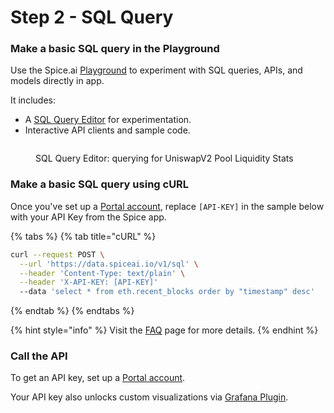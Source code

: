 # Step 2 - SQL Query

### Make a basic SQL query in the Playground

Use the Spice.ai [Playground](broken-reference/) to experiment with SQL queries, APIs, and models directly in app.

It includes:

* A [SQL Query Editor](../../portal/sql-query-editor.md) for experimentation.
* Interactive API clients and sample code.

<figure><img src="../../.gitbook/assets/uniswap.gif" alt=""><figcaption><p>SQL Query Editor: querying for UniswapV2 Pool Liquidity Stats</p></figcaption></figure>

### Make a basic SQL query using cURL

Once you've set up a [Portal account](portal-login.md), replace `[API-KEY]` in the sample below with your API Key from the Spice app.

{% tabs %}
{% tab title="cURL" %}
```bash
curl --request POST \
  --url 'https://data.spiceai.io/v1/sql' \
  --header 'Content-Type: text/plain' \
  --header 'X-API-KEY: [API-KEY]'
  --data 'select * from eth.recent_blocks order by "timestamp" desc'
```
{% endtab %}
{% endtabs %}

{% hint style="info" %}
Visit the [FAQ](../faq.md) page for more details.
{% endhint %}

### Call the API

To get an API key, set up a [Portal account](portal-login.md).

Your API key also unlocks custom visualizations via [Grafana Plugin](../../integrations/grafana.md).
